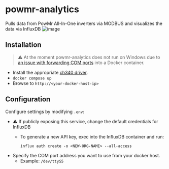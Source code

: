 # powmr-analytics
Pulls data from PowMr All-In-One inverters via MODBUS and visualizes the data via InfluxDB
![image](https://github.com/crocokyle/powmr-analytics/assets/11140843/e86a8dfe-16fc-4057-8066-949280cebeb0)

## Installation
> ⚠️ At the moment powmr-analytics does not run on Windows due to 
> [an issue with forwarding COM ports](https://github.com/docker/for-win/issues/1018)
> into a Docker container.

- Install the appropriate [ch340 driver](driver/ch340_drivers).
- `docker compose up`
- Browse to `http://<your-docker-host-ip>`


## Configuration

Configure settings by modifying `.env`:
- ⚠️ If publicly exposing this service, change the default credentials for InfluxDB
  - To generate a new API key, exec into the InfluxDB container and run:
  
    `influx auth create -o <NEW-ORG-NAME> --all-access`
- Specify the COM port address you want to use from your docker host.
  - Example: `/dev/ttyS5`